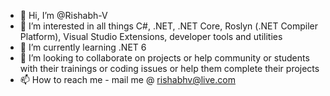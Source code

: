 - 👋 Hi, I’m @Rishabh-V
- 👀 I’m interested in all things C#, .NET, .NET Core, Roslyn (.NET Compiler Platform), Visual Studio Extensions, developer tools and utilities
- 🌱 I’m currently learning .NET 6
- 💞️ I’m looking to collaborate on projects or help community or students with their trainings or coding issues or help them complete their projects
- 📫 How to reach me - mail me @ rishabhv@live.com

<!---
Rishabh-V/Rishabh-V is a ✨ special ✨ repository because its `README.md` (this file) appears on your GitHub profile.
You can click the Preview link to take a look at your changes.
--->
